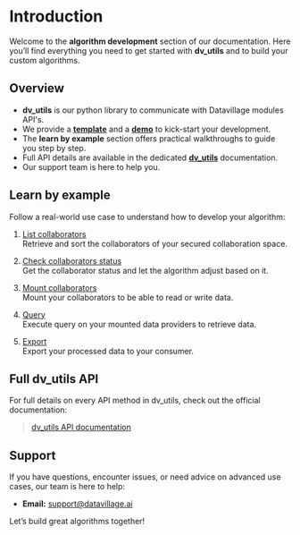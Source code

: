# Introduction

Welcome to the **algorithm development** section of our documentation. Here you’ll find everything you need to get started with **dv_utils** and to build your custom algorithms.

## Overview

- **dv_utils** is our python library to communicate with Datavillage modules API's.
- We provide a [**template**](reference-repositories/cage-template) and a [**demo**](reference-repositories/algorithm-demo) to kick-start your development.
- The **learn by example** section offers practical walkthroughs to guide you step by step.
- Full API details are available in the dedicated [**dv_utils**](../reference) documentation.
- Our support team is here to help you.

## Learn by example

Follow a real-world use case to understand how to develop your algorithm:

1. [List collaborators](learn-by-example/list-collaborators)  
   Retrieve and sort the collaborators of your secured collaboration space.

2. [Check collaborators status](learn-by-example/check-status)  
   Get the collaborator status and let the algorithm adjust based on it.

3. [Mount collaborators](learn-by-example/mount)  
   Mount your collaborators to be able to read or write data.

4. [Query](learn-by-example/query)  
   Execute query on your mounted data providers to retrieve data.

5. [Export](learn-by-example/export)  
   Export your processed data to your consumer.

## Full dv_utils API

For full details on every API method in dv_utils, check out the official documentation:

> [dv_utils API documentation](../reference)

## Support

If you have questions, encounter issues, or need advice on advanced use cases, our team is here to help:

- **Email:** support@datavillage.ai

Let’s build great algorithms together!
